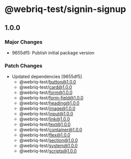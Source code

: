 # @webriq-test/signin-signup

## 1.0.0

### Major Changes

- 9655df5: Publish initial package version

### Patch Changes

- Updated dependencies [9655df5]
  - @webriq-test/button@1.0.0
  - @webriq-test/card@1.0.0
  - @webriq-test/form@1.0.0
  - @webriq-test/form-field@1.0.0
  - @webriq-test/heading@1.0.0
  - @webriq-test/image@1.0.0
  - @webriq-test/input@1.0.0
  - @webriq-test/link@1.0.0
  - @webriq-test/text@1.0.0
  - @webriq-test/container@1.0.0
  - @webriq-test/flex@1.0.0
  - @webriq-test/section@1.0.0
  - @webriq-test/system@1.0.0
  - @webriq-test/scripts@1.0.0
